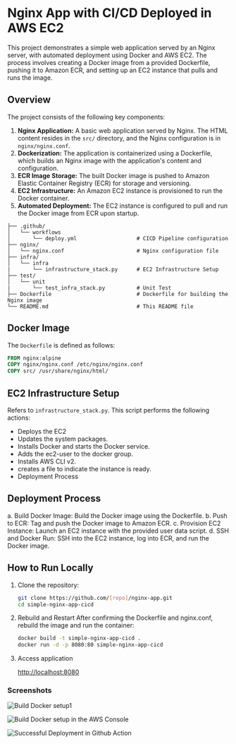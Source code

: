# Nginx App with CI/CD Deployed in AWS EC2

This project demonstrates a simple web application served by an Nginx server, with automated deployment using Docker and AWS EC2. The process involves creating a Docker image from a provided Dockerfile, pushing it to Amazon ECR, and setting up an EC2 instance that pulls and runs the image.

## Overview

The project consists of the following key components:

1.  **Nginx Application:** A basic web application served by Nginx. The HTML content resides in the `src/` directory, and the Nginx configuration is in `nginx/nginx.conf`.
2.  **Dockerization:** The application is containerized using a Dockerfile, which builds an Nginx image with the application's content and configuration.
3.  **ECR Image Storage:** The built Docker image is pushed to Amazon Elastic Container Registry (ECR) for storage and versioning.
4.  **EC2 Infrastructure:** An Amazon EC2 instance is provisioned to run the Docker container.
5.  **Automated Deployment:** The EC2 instance is configured to pull and run the Docker image from ECR upon startup.


```
├── .github/
│   └── workflows
│       └── deploy.yml                   # CICD Pipeline configuration
├── nginx/
│   └── nginx.conf                       # Nginx configuration file
├── infra/
│   └── infra
|       └── infrastructure_stack.py      # EC2 Infrastructure Setup
├── test/
│   └── unit
|       └── test_infra_stack.py          # Unit Test
├── Dockerfile                           # Dockerfile for building the Nginx image
└── README.md                            # This README file
```


## Docker Image

The `Dockerfile` is defined as follows:

```dockerfile
FROM nginx:alpine
COPY nginx/nginx.conf /etc/nginx/nginx.conf
COPY src/ /usr/share/nginx/html/
```

## EC2 Infrastructure Setup

Refers to `infrastructure_stack.py`. This script performs the following actions:

- Deploys the EC2
- Updates the system packages.
- Installs Docker and starts the Docker service.
- Adds the ec2-user to the docker group.
- Installs AWS CLI v2.
- creates a file to indicate the instance is ready.
- Deployment Process

## Deployment Process

a. Build Docker Image: Build the Docker image using the Dockerfile.
b. Push to ECR: Tag and push the Docker image to Amazon ECR.
c. Provision EC2 Instance: Launch an EC2 instance with the provided user data script.
d. SSH and Docker Run: SSH into the EC2 instance, log into ECR, and run the Docker image.

## How to Run Locally

1. Clone the repository:
   ```bash
   git clone https://github.com/[repo]/nginx-app.git
   cd simple-nginx-app-cicd
2. Rebuild and Restart
    After confirming the Dockerfile and nginx.conf, rebuild the image and run the container:
    ```bash
    docker build -t simple-nginx-app-cicd .
    docker run -d -p 8080:80 simple-nginx-app-cicd
3.  Access application

    [http://localhost:8080](http://localhost:8080)


### Screenshots
![Build Docker setup1](https://github.com/clarizalooktech/simple-nginx-app-cicd/blob/feature/build-cicd-pipeline/assets/build-docker-setup-infra-step1.JPG)

![Build Docker setup in the AWS Console](https://github.com/clarizalooktech/simple-nginx-app-cicd/blob/feature/build-cicd-pipeline/assets/build-docker-setup-infra-step2.JPG)

![Successful Deployment in Github Action](https://github.com/clarizalooktech/simple-nginx-app-cicd/blob/main/assets/build-docker-setup-infra-step3.png)